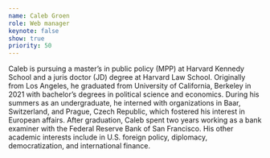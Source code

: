 ```yaml
---
name: Caleb Groen
role: Web manager
keynote: false
show: true
priority: 50
---
```


Caleb is pursuing a master’s in public policy (MPP) at Harvard Kennedy School and a juris doctor (JD) degree at Harvard Law School. Originally from Los Angeles, he graduated from University of California, Berkeley in 2021 with bachelor’s degrees in political science and economics. During his summers as an undergraduate, he interned with organizations in Baar, Switzerland, and Prague, Czech Republic, which fostered his interest in European affairs. After graduation, Caleb spent two years working as a bank examiner with the Federal Reserve Bank of San Francisco. His other academic interests include in U.S. foreign policy, diplomacy, democratization, and international finance.
